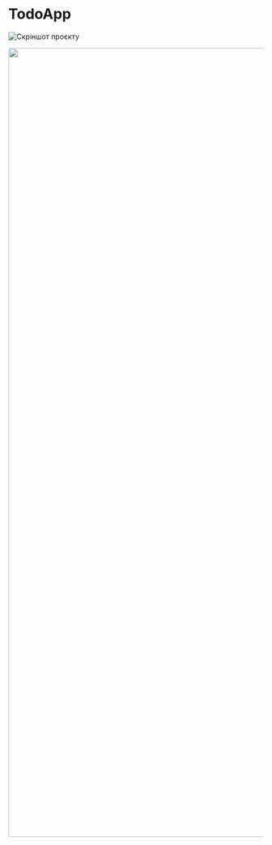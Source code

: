 # TodoApp

![Скріншот проєкту](https://github.com/heartislying/TodoApp/tree/main/assets/screenshots/Screenshot_1.png, "Screenshot_1")

<img src="https://github.com/heartislying/TodoApp/tree/main/assets/screenshots/Screenshot_1.png" height="1560" width ="720">
